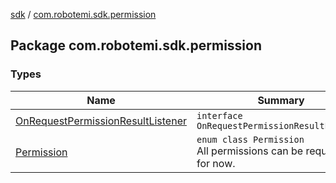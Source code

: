 [sdk](../index.md) / [com.robotemi.sdk.permission](./index.md)

## Package com.robotemi.sdk.permission

### Types

| Name | Summary |
|---|---|
| [OnRequestPermissionResultListener](-on-request-permission-result-listener/index.md) | `interface OnRequestPermissionResultListener` |
| [Permission](-permission/index.md) | `enum class Permission`<br>All permissions can be requested for now. |
